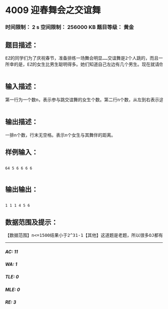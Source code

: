 # 4009 迎春舞会之交谊舞   
### 时间限制： 2 s     空间限制： 256000 KB     题目等级： 黄金  
## 题目描述：  

<pre>
EZ的同学们为了庆祝春节，准备排练一场舞会明显……交谊舞是2个人跳的，而且一男一女 -____-||||。由于交谊舞之前的节目安排，所有的表演者都站成了一排。这一排人的顺序满足2点：①对于一对舞伴男生站在女生的左边。②任何一对舞伴之间,要么没有人，要么就有若干对舞伴。排得过于整齐导致那些要表演交谊舞的人都没办法看到自己的舞伴，怎么办类…….  
所幸的是，EZ的女生比男生聪明得多。她们知道自己左边有几个男生。现在就请你再告诉这些女生，她们的舞伴距离她们多远（即包括那个男生，一共有多少男生夹在他们之间）。  

</pre>
  
  
## 输入描述：  

<pre>
第一行为一个数n，表示参与跳交谊舞的女生个数。第二行n个数，从左到右表示这n个女生左边分别有多少个男生。  

</pre>
  
  
## 输出描述：  

<pre>
一排n个数，行末无空格。表示n个女生与其舞伴的距离。
</pre>
  
  
## 样例输入：  

<pre><code>
64 5 6 6 6 6  

</code></pre>
  
  
## 输出输出：  

<pre><code>
1 1 1 4 5 6
</code></pre>
  
  
## 数据范围及提示：  

<pre>
【数据范围】n<=1500结果小于2^31-1【其他】这道题是老题，所以很多OJ都有。我把此题贴在这里，一来让大家再练习一遍，熟悉代码，二来为了给codevs增长题量。
</pre>
  
  
***  

##### AC: 11  
##### WA: 1  
##### TLE: 0  
##### MLE: 0  
##### RE: 3  
